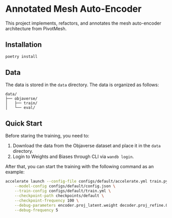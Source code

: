 # Annotated Mesh Auto-Encoder

This project implements, refactors, and annotates the mesh auto-encoder architecture from PivotMesh.

## Installation

```bash
poetry install
```

## Data

The data is stored in the `data` directory. The data is organized as follows:

```
data/
├── objaverse/
│   ├── train/
│   └── eval/
```

## Quick Start

Before staring the training, you need to:

1. Download the data from the Objaverse dataset and place it in the `data` directory.
2. Login to Weights and Biases through CLI via `wandb login`.

After that, you can start the training with the following command as an example:

```bash
accelerate launch --config-file configs/default/accelerate.yml train.py \
    --model-config configs/default/config.json \
    --train-config configs/default/train.yml \
    --checkpoint-path checkpoints/default \
    --checkpoint-frequency 100 \
    --debug-parameters encoder.proj_latent.weight decoder.proj_refine.0.weight \
    --debug-frequency 5
```
